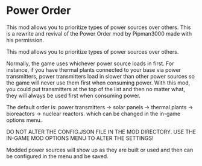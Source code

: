 # Power Order
This mod allows you to prioritize types of power sources over others. This is a rewrite and revival of the Power Order mod by Pipman3000 made with his permission.

This mod allows you to prioritize types of power sources over others.

Normally, the game uses whichever power source loads in first. For instance, if you have thermal plants connected to your base via power transmitters, power transmitters load in slower than other power sources so the game will never use them first when consuming power. With this mod, you could put transmitters at the top of the list and then no matter what, they will always be used first when consuming power.

The default order is: power transmitters -> solar panels -> thermal plants -> bioreactors -> nuclear reactors. which can be changed in the in-game options menu.

DO NOT ALTER THE CONFIG.JSON FILE IN THE MOD DIRECTORY. USE THE IN-GAME MOD OPTIONS MENU TO ALTER THE SETTINGS!

Modded power sources will show up as they are built or used and then can be configured in the menu and be saved.